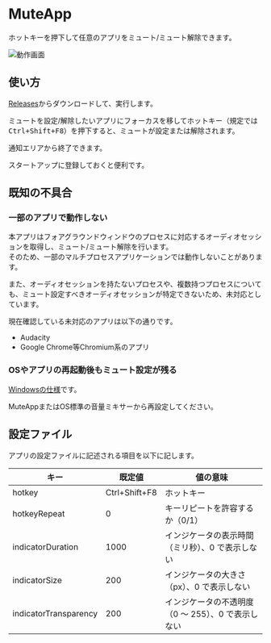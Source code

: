 # MuteApp

ホットキーを押下して任意のアプリをミュート/ミュート解除できます。

![動作画面](https://user-images.githubusercontent.com/29276700/115992195-55d5f800-a607-11eb-9096-bb18a7054be5.gif)

## 使い方

[Releases](https://github.com/SegaraRai/MuteApp/releases)からダウンロードして、実行します。

ミュートを設定/解除したいアプリにフォーカスを移してホットキー（規定では<kbd>Ctrl+Shift+F8</kbd>）を押下すると、ミュートが設定または解除されます。

通知エリアから終了できます。

スタートアップに登録しておくと便利です。

## 既知の不具合

### 一部のアプリで動作しない

本アプリはフォアグラウンドウィンドウのプロセスに対応するオーディオセッションを取得し、ミュート/ミュート解除を行います。  
そのため、一部のマルチプロセスアプリケーションでは動作しないことがあります。

また、オーディオセッションを持たないプロセスや、複数持つプロセスについても、ミュート設定すべきオーディオセッションが特定できないため、未対応としています。

現在確認している未対応のアプリは以下の通りです。

- Audacity
- Google Chrome等Chromium系のアプリ

### OSやアプリの再起動後もミュート設定が残る

[Windowsの仕様](https://docs.microsoft.com/en-us/windows/win32/api/audioclient/nn-audioclient-isimpleaudiovolume)です。

MuteAppまたはOS標準の音量ミキサーから再設定してください。

## 設定ファイル

アプリの設定ファイルに記述される項目を以下に記します。

| キー                  | 既定値        | 値の意味                                           |
| --------------------- | ------------- | -------------------------------------------------- |
| hotkey                | Ctrl+Shift+F8 | ホットキー                                         |
| hotkeyRepeat          | 0             | キーリピートを許容するか（0/1）                    |
| indicatorDuration     | 1000          | インジケータの表示時間（ミリ秒）、0 で表示しない   |
| indicatorSize         | 200           | インジケータの大きさ（px）、0 で表示しない         |
| indicatorTransparency | 200           | インジケータの不透明度（0 ～ 255）、0 で表示しない |
